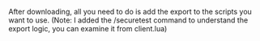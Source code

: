 After downloading, all you need to do is add the export to the scripts you want to use.
(Note: I added the /securetest command to understand the export logic, you can examine it from client.lua)